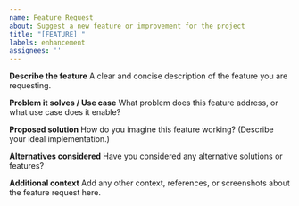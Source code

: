 ```yaml
---
name: Feature Request
about: Suggest a new feature or improvement for the project
title: "[FEATURE] "
labels: enhancement
assignees: ''
---
```

**Describe the feature**
A clear and concise description of the feature you are requesting.

**Problem it solves / Use case**
What problem does this feature address, or what use case does it enable?

**Proposed solution**
How do you imagine this feature working? (Describe your ideal implementation.)

**Alternatives considered**
Have you considered any alternative solutions or features?

**Additional context**
Add any other context, references, or screenshots about the feature request here.
